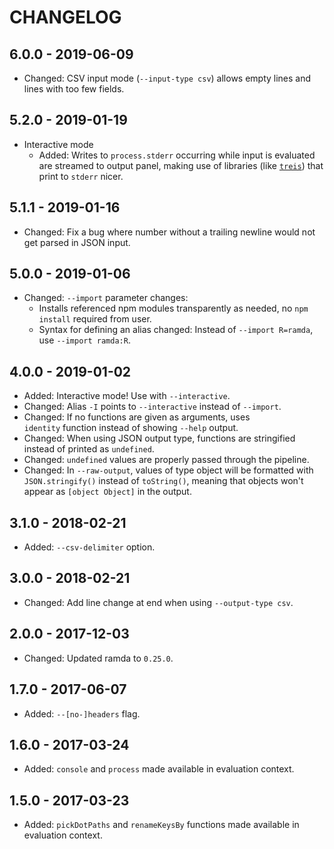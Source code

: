 # CHANGELOG

## 6.0.0 - 2019-06-09

- Changed: CSV input mode (`--input-type csv`) allows empty lines and lines
           with too few fields.

## 5.2.0 - 2019-01-19

- Interactive mode
  - Added: Writes to `process.stderr` occurring while input is evaluated are
           streamed to output panel, making use of libraries (like
           [`treis`](https://github.com/raine/treis)) that print to `stderr` nicer.

## 5.1.1 - 2019-01-16

- Changed: Fix a bug where number without a trailing newline would not get
           parsed in JSON input.

## 5.0.0 - 2019-01-06

- Changed: `--import` parameter changes:
    - Installs referenced npm modules transparently as needed, no `npm
      install` required from user.
    - Syntax for defining an alias changed:
      Instead of `--import R=ramda`, use `--import ramda:R`.

## 4.0.0 - 2019-01-02

- Added: Interactive mode! Use with `--interactive`.
- Changed: Alias `-I` points to `--interactive` instead of `--import`.
- Changed: If no functions are given as arguments, uses `identity` function
           instead of showing `--help` output.
- Changed: When using JSON output type, functions are stringified instead of
           printed as `undefined`.
- Changed: `undefined` values are properly passed through the pipeline.
- Changed: In `--raw-output`, values of type object will be formatted with
           `JSON.stringify()` instead of `toString()`, meaning that objects won't
           appear as `[object Object]` in the output.

## 3.1.0 - 2018-02-21

- Added: `--csv-delimiter` option.

## 3.0.0 - 2018-02-21

- Changed: Add line change at end when using `--output-type csv`.

## 2.0.0 - 2017-12-03

- Changed: Updated ramda to `0.25.0`.

## 1.7.0 - 2017-06-07

- Added: `--[no-]headers` flag.

## 1.6.0 - 2017-03-24

- Added: `console` and `process` made available in evaluation context.

## 1.5.0 - 2017-03-23

- Added: `pickDotPaths` and `renameKeysBy` functions made available in
         evaluation context.
